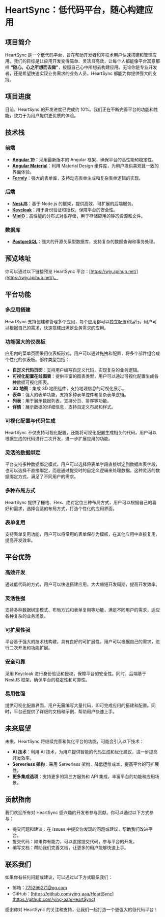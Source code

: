 # HeartSync：低代码平台，随心构建应用

## 项目简介
HeartSync 是一个低代码平台，旨在帮助开发者和非技术用户快速搭建和管理应用。我们的目标是让应用开发变得简单、灵活且高效，让每个人都能像平台寓意那样 **“随心，心之所想而去做”**，按照自己心中所想去构建应用。无论你是专业开发者，还是希望快速实现业务需求的业务人员，HeartSync 都能为你提供强大的支持。

## 项目进度
目前，HeartSync 的开发进度已完成约 10%。我们正在不断完善平台的功能和性能，致力于为用户提供更优质的体验。

## 技术栈

### 前端
- **[Angular 19](https://angular.io/)**：采用最新版本的 Angular 框架，确保平台的高性能和稳定性。
- **[Angular Material](https://material.angular.io/)**：利用 Material Design 组件库，为用户提供美观且一致的界面体验。
- **[Formly](https://formly.dev/)**：强大的表单库，支持动态表单生成和复杂表单逻辑的实现。

### 后端
- **[NestJS](https://nestjs.com/)**：基于 Node.js 的框架，提供高效、可扩展的后端服务。
- **[Keycloak](https://www.keycloak.org/)**：用于身份验证和授权，保障平台的安全性。
- **[MinIO](https://min.io/)**：高性能的分布式对象存储，用于存储应用的静态资源和文件。

### 数据库
- **[PostgreSQL](https://www.postgresql.org/)**：强大的开源关系型数据库，支持复杂的数据查询和事务处理。

## 预览地址
你可以通过以下链接预览 HeartSync 平台：[https://wjy.apihub.net/](https://wjy.apihub.net/)。

## 平台功能

### 多应用搭建
HeartSync 支持创建和管理多个应用，每个应用都可以独立配置和运行。用户可以根据自己的需求，快速搭建出满足业务需求的应用。

### 功能强大的仪表板
应用内的菜单页面采用仪表板形式，用户可以通过拖拽和配置，将多个部件组合成个性化的仪表板。部件类型包括：
- **自定义代码页面**：支持用户编写自定义代码，实现复杂的业务逻辑。
- **可视化配置在线图表**：提供丰富的图表类型，用户可以通过可视化配置生成各种数据可视化图表。
- **3D 地图**：集成 3D 地图组件，支持地理信息的可视化展示。
- **表单**：强大的表单功能，支持多种表单控件和复杂表单逻辑。
- **列表**：用于展示数据列表，支持分页、排序等功能。
- **详情**：展示数据的详细信息，支持自定义布局和样式。

### 可视化配置与代码生成
HeartSync 不仅支持可视化配置，还能将可视化配置生成相关的代码。用户可以根据生成的代码进行二次开发，进一步扩展应用的功能。

### 灵活的数据绑定
平台支持多种数据绑定模式，用户可以选择将表单字段直接绑定到数据库表字段，也可以选择不直接绑定，而是通过提交时的自定义逻辑来处理数据。这种灵活的数据绑定方式，满足了不同用户的需求。

### 多种布局方式
HeartSync 提供了栅格、Flex、绝对定位三种布局方式，用户可以根据自己的喜好和需求，选择合适的布局方式，打造个性化的应用界面。

### 表单复用
支持表单复用功能，用户可以将常用的表单保存为模板，在其他应用中直接复用，提高开发效率。

## 平台优势

### 高效开发
通过低代码的方式，用户可以快速搭建应用，大大缩短开发周期，提高开发效率。

### 灵活性强
支持多种数据绑定模式、布局方式和表单复用等功能，满足不同用户的需求，适应各种复杂的业务场景。

### 可扩展性强
平台基于强大的技术栈构建，具有良好的可扩展性。用户可以根据自己的需求，进行二次开发和功能扩展。

### 安全可靠
采用 Keycloak 进行身份验证和授权，保障平台的安全性。同时，后端基于 NestJS 框架，确保平台的稳定性和可靠性。

### 易用性强
提供可视化配置界面，用户无需编写大量代码，即可完成应用的搭建和配置。同时，平台还提供了详细的文档和示例，帮助用户快速上手。

## 未来展望
未来，HeartSync 将继续完善和优化平台的功能，可能会引入以下技术：
- **AI 技术**：利用 AI 技术，为用户提供智能的代码生成和优化建议，进一步提高开发效率。
- **Serverless 架构**：采用 Serverless 架构，降低运维成本，提高平台的可扩展性。
- **更多集成选项**：支持更多的第三方服务和 API 集成，丰富平台的功能和应用场景。

## 贡献指南
我们欢迎所有对 HeartSync 感兴趣的开发者参与贡献。你可以通过以下方式参与：
- 提交问题和建议：在 Issues 中提交你发现的问题或建议，帮助我们改进平台。
- 提交代码：如果你有能力，可以直接提交代码，参与平台的开发。
- 编写文档：帮助我们完善文档，让更多的用户能够快速上手。

## 联系我们
如果你有任何问题或建议，可以通过以下方式联系我们：
- 邮箱：[775296271@qq.com](mailto:775296271@qq.com)
- GitHub：[https://github.com/ying-aaa/HeartSync](https://github.com/ying-aaa/HeartSync)

感谢你对 HeartSync 的关注和支持，让我们一起打造一个更强大的低代码平台！
